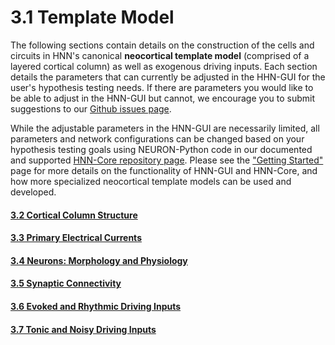 <!--
# Title: 3.1 Template Model
# Updated: 2024-11-14
#
# Contributors:
    # Dylan Daniels
-->

<!-- compare original: https://hnn.brown.edu/under-the-hood/ -->

# 3.1 Template Model

The following sections contain details on the construction of the cells
and circuits in HNN's canonical **neocortical template model**
(comprised of a layered cortical column) as well as exogenous driving
inputs. Each section details the parameters that can currently be
adjusted in the HHN-GUI for the user's hypothesis testing needs. If
there are parameters you would like to be able to adjust in the HNN-GUI
but cannot, we encourage you to submit suggestions to our [Github issues
page](https://github.com/jonescompneurolab/hnn/issues).

While the adjustable parameters in the HNN-GUI are necessarily limited,
all parameters and network configurations can be changed based on your
hypothesis testing goals using NEURON-Python code in our documented and
supported [HNN-Core repository
page](https://github.com/jonescompneurolab/hnn-core). Please see
the ["Getting Started"](https://hnn.brown.edu/getting-started/) page
for more details on the functionality of HNN-GUI and HNN-Core, and how
more specialized neocortical template models can be used and developed.

#### [3.2 Cortical Column Structure](./cortical_column_structure.html)
#### [3.3 Primary Electrical Currents](./primary_electric_currents.html)
#### [3.4 Neurons: Morphology and Physiology](./neurons_morphology_and_physiology.html)
#### [3.5 Synaptic Connectivity](./synaptic_connectivity.html)
#### [3.6 Evoked and Rhythmic Driving Inputs](./evoked_and_rhythmic_driving_inputs.html)
#### [3.7 Tonic and Noisy Driving Inputs](./tonic_and_noisy_driving_inputs.html)
